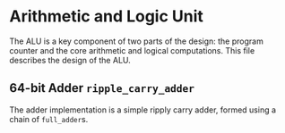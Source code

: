 # Arithmetic and Logic Unit

The ALU is a key component of two parts of the design: the program counter and the core arithmetic and logical computations. This file describes the design of the ALU.

## 64-bit Adder `ripple_carry_adder`

The adder implementation is a simple ripply carry adder, formed using a chain of `full_adder`s. 
